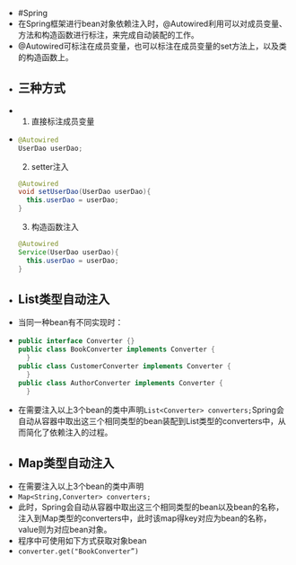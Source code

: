 - #Spring
- 在Spring框架进行bean对象依赖注入时，@Autowired利用可以对成员变量、方法和构造函数进行标注，来完成自动装配的工作。
- @Autowired可标注在成员变量，也可以标注在成员变量的set方法上，以及类的构造函数上。
- ## 三种方式
- 1. 直接标注成员变量
- ```java
  @Autowired
  UserDao userDao;
  ```
  2. setter注入
  ```java
  @Autowired
  void setUserDao(UserDao userDao){
    this.userDao = userDao;
  }
  ```
  3. 构造函数注入
  ```java
  @Autowired
  Service(UserDao userDao){
    this.userDao = userDao;
  }
  ```
- ## List类型自动注入
- 当同一种bean有不同实现时：
- ```java
  public interface Converter {}
  public class BookConverter implements Converter {
  	}
  public class CustomerConverter implements Converter {
  	}
  public class AuthorConverter implements Converter {
  	}
  ```
- 在需要注入以上3个bean的类中声明`List<Converter> converters;`Spring会自动从容器中取出这三个相同类型的bean装配到List类型的converters中，从而简化了依赖注入的过程。
- ## Map类型自动注入
- 在需要注入以上3个bean的类中声明
- `Map<String,Converter> converters;`
- 此时，Spring会自动从容器中取出这三个相同类型的bean以及bean的名称，注入到Map类型的converters中，此时该map得key对应为bean的名称，value则为对应bean对象。
- 程序中可使用如下方式获取对象bean
- `converter.get("BookConverter”)`